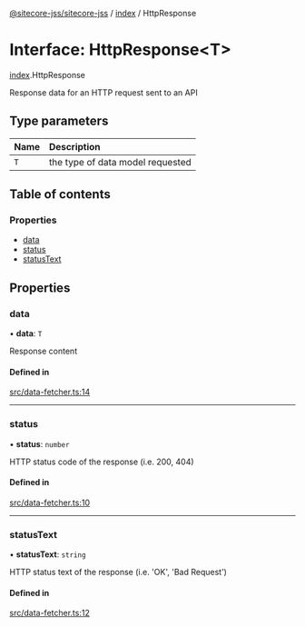 [@sitecore-jss/sitecore-jss](../README.md) / [index](../modules/index.md) / HttpResponse

# Interface: HttpResponse<T\>

[index](../modules/index.md).HttpResponse

Response data for an HTTP request sent to an API

## Type parameters

| Name | Description |
| :------ | :------ |
| `T` | the type of data model requested |

## Table of contents

### Properties

- [data](index.HttpResponse.md#data)
- [status](index.HttpResponse.md#status)
- [statusText](index.HttpResponse.md#statustext)

## Properties

### data

• **data**: `T`

Response content

#### Defined in

[src/data-fetcher.ts:14](https://github.com/Sitecore/jss/blob/c10ba6925/packages/sitecore-jss/src/data-fetcher.ts#L14)

___

### status

• **status**: `number`

HTTP status code of the response (i.e. 200, 404)

#### Defined in

[src/data-fetcher.ts:10](https://github.com/Sitecore/jss/blob/c10ba6925/packages/sitecore-jss/src/data-fetcher.ts#L10)

___

### statusText

• **statusText**: `string`

HTTP status text of the response (i.e. 'OK', 'Bad Request')

#### Defined in

[src/data-fetcher.ts:12](https://github.com/Sitecore/jss/blob/c10ba6925/packages/sitecore-jss/src/data-fetcher.ts#L12)
